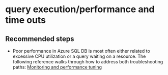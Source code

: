 <properties
	pageTitle="query execution/performance and time outs"
	description="query execution/performance and time outs"
	service="microsoft.sql"
	resource="servers"
	authors="emlisa"
	displayOrder="6"
	selfHelpType="generic"
	supportTopicIds="31980430"
	resourceTags="databases, servers"
	productPesIds="13491"
	cloudEnvironments="public"
/>

# query execution/performance and time outs

## **Recommended steps**

* Poor performance in Azure SQL DB is most often either related to excessive CPU utilization or a query waiting on a resource.  The following reference walks through how to address both troubleshooting paths: [Monitoring and performance tuning](https://docs.microsoft.com/azure/sql-database/sql-database-monitor-tune-overview)
